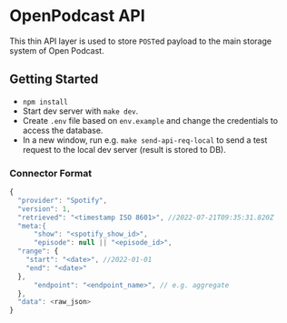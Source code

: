 # OpenPodcast API

This thin API layer is used to store `POST`ed payload to the main storage system of Open Podcast.

## Getting Started

- `npm install`
- Start dev server with `make dev`.
- Create `.env` file based on `env.example` and change the credentials to access the database.
- In a new window, run e.g. `make send-api-req-local` to send a test request to the local dev server (result is stored to DB).

### Connector Format

```javascript
{
  "provider": "Spotify",
  "version": 1,
  "retrieved": "<timestamp ISO 8601>", //2022-07-21T09:35:31.820Z
  "meta:{
      "show": "<spotify_show_id>",
      "episode": null || "<episode_id>",
  "range": {
    "start": "<date>", //2022-01-01
    "end": "<date>"
  },
      "endpoint": "<endpoint_name>", // e.g. aggregate
  },
  "data": <raw_json>
}
```
